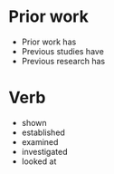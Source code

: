 # Prior work
* Prior work has 
* Previous studies have 
* Previous research has 
# Verb
* shown
* established
* examined
* investigated
* looked at
